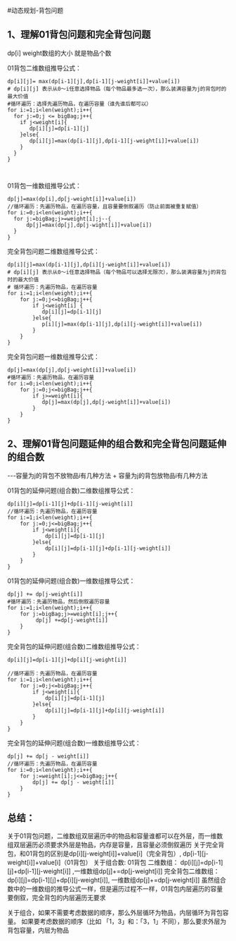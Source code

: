 #动态规划-背包问题

## 1、理解01背包问题和完全背包问题
dp[i]
weight数组的大小 就是物品个数

01背包二维数组推导公式：
```
dp[i][j]= max(dp[i-1][j],dp[i-1][j-weight[i]]+value[i])
# dp[i][j] 表示从0～i任意选择物品（每个物品最多选一次），那么装满容量为j的背包时的最大价值
#循环遍历：选择先遍历物品，在遍历容量（谁先谁后都可以）
for i:=1;i<len(weight);i++{
  for j:=0;j <= bigBag;j++{
    if j<weight[i]{
       dp[i][j]=dp[i-1][j]
    }else{
       dp[i][j]=max(dp[i-1][j],dp[i-1][j-weight[i]]+value[i])
    }
  }
}



```

01背包一维数组推导公式：
```
dp[j]=max(dp[i],dp[j-weight[i]]+value[i])
//循环遍历：先遍历物品，在遍历容量，且容量要倒叙遍历（防止前面被重复赋值）
for i:=0;i<len(weight);i++{
  for j:=bigBag;j>=weight[i];j--{
      dp[j]=max(dp[j],dp[j-wight[i]]+value[i])
  }
}

```


完全背包问题二维数组推导公式：
```
dp[i][j]=max(dp[i-1][j],dp[i][j-weight[i]]+value[i])
# dp[i][j] 表示从0～i任意选择物品（每个物品可以选择无限次），那么装满容量为j的背包时的最大价值
# 循环遍历：先遍历物品，在遍历容量
for i:=1;i<len(weight);i++{
    for j:=0;j<=bigBag;j++{
        if j<weight[i] {
           dp[i][j]=dp[i-1][j]
        }else{
           p[i][j]=max(dp[i-1][j],dp[i][j-weight[i]]+value[i])
        }
    }
}
```

完全背包问题一维数组推导公式：
```
dp[j]=max(dp[j],dp[j-weight[i]]+value[i])
#循环遍历：先遍历物品，在遍历容量
for i:=0;i<len(weight);i++{
    for j:=0;j<=bigBag;j++{
        if j>=weight[i]{
           dp[j]=max(dp[j],dp[j-weight[i]]+value[i])
        }
    }
}

```


## 2、理解01背包问题延伸的组合数和完全背包问题延伸的组合数
---容量为j的背包不放物品i有几种方法 + 容量为j的背包放物品i有几种方法

01背包的延伸问题(组合数)二维数组推导公式：
```
dp[i][j]=dp[i-1][j]+dp[i-1][j-weight[i]]
//循环遍历：先遍历物品，在遍历容量
for i:=1;i<len(weight);i++{
    for j:=0;j<=bigBag;j++{
        if j<weight[i]{
            dp[i][j]=dp[i-1][j]
        }else{
            dp[i][j]=dp[i-1][j]+dp[i-1][j-weight[i]]
        }
    }
}

```

01背包的延伸问题(组合数)一维数组推导公式：
```
dp[j] += dp[j-weight[i]]
#循环遍历：先遍历物品，然后倒叙遍历容量
for i:=1;i<len(weight);i++{
    for j:=bigBag;j>=weight[i];j++{
         dp[j] +=dp[j-weight[i]]
    }
}
```

完全背包的延伸问题(组合数)二维数组推导公式：
```
dp[i][j]=dp[i-1][j]+dp[i][j-weight[i]]

//循环遍历：先遍历物品，在遍历容量
for i:=1;i<len(weight);i++{
    for j:=0;j<=bigBag;j++{
        if j<weight[i]{
            dp[i][j]=dp[i-1][j]
        }else{
            dp[i][j]=dp[i-1][j]+dp[i][j-weight[i]]
        }
    }
}
```

完全背包的延伸问题(组合数)一维数组推导公式：
```
dp[j] += dp[j - weight[i]]
//循环遍历：先遍历物品，在遍历容量
for i:=0;i<len(weight);i++{
    for j:=weight[i];j<=bigBag;j++{
        dp[j] += dp[j - weight[i]]
    }
}
```


## 总结：
关于01背包问题，二维数组双层遍历中的物品和容量谁都可以在外层，而一维数组双层遍历必须要求外层是物品，内存是容量，且容量必须倒叙遍历
关于完全背包，和01背包的区别是dp[i][j-weight[i]]+value[i]（完全背包）, dp[i-1][j-weight[i]]+value[i]（01背包）
关于组合数:
01背包 二维数组： dp[i][j]=dp[i-1][j]+dp[i-1][j-weight[i]] ,一维数组dp[j]+=dp[j-weight[i]]
完全背包二维数组： dp[i][j]=dp[i-1][j]+dp[i][j-weight[i]],  一维数组dp[j]+=dp[j-weight[i]]
虽然组合数中的一维数组的推导公式一样，但是遍历过程不一样，01背包内层遍历的容量要倒叙，完全背包的内层遍历无要求

关于组合，如果不需要考虑数据的顺序，那么外层循环为物品，内层循环为背包容量。
如果要考虑数据的顺序（比如 「1，3」和：「3，1」不同），那么要求外层为背包容量，内层为物品



